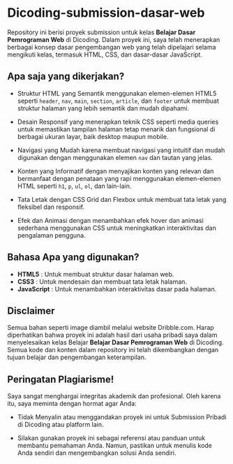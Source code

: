 
# Dicoding-submission-dasar-web

Repository ini berisi proyek submission untuk kelas **Belajar Dasar Pemrograman Web** di Dicoding. Dalam proyek ini, saya telah menerapkan berbagai konsep dasar pengembangan web yang telah dipelajari selama mengikuti kelas, termasuk HTML, CSS, dan dasar-dasar JavaScript.


## Apa saja yang dikerjakan?
- Struktur HTML yang Semantik menggunakan elemen-elemen HTML5 seperti `header`, `nav`, `main`, `section`, `article`, dan `footer` untuk membuat struktur halaman yang lebih semantik dan mudah dipahami.

- Desain Responsif yang menerapkan teknik CSS seperti media queries untuk memastikan tampilan halaman tetap menarik dan fungsional di berbagai ukuran layar, baik desktop maupun mobile.

- Navigasi yang Mudah karena membuat navigasi yang intuitif dan mudah digunakan dengan menggunakan elemen `nav` dan tautan yang jelas.

- Konten yang Informatif dengan menyajikan konten yang relevan dan bermanfaat dengan penataan yang rapi menggunakan elemen-elemen HTML seperti `h1`, `p`, `ul`, `ol`, dan lain-lain.

- Tata Letak dengan CSS Grid dan Flexbox untuk membuat tata letak yang fleksibel dan responsif.

- Efek dan Animasi dengan menambahkan efek hover dan animasi sederhana menggunakan CSS untuk meningkatkan interaktivitas dan pengalaman pengguna.


## Bahasa Apa yang digunakan?

- **HTML5** : Untuk membuat struktur dasar halaman web.
- **CSS3** : Untuk mendesain dan membuat tata letak halaman.
- **JavaScript** : Untuk menambahkan interaktivitas dasar pada halaman.


## Disclaimer
Semua bahan seperti image diambil melalui website Dribble.com. Harap diperhatikan bahwa proyek ini adalah hasil dari usaha pribadi saya dalam menyelesaikan kelas Belajar **Belajar Dasar Pemrograman Web** di Dicoding. Semua kode dan konten dalam repository ini telah dikembangkan dengan tujuan belajar dan pengembangan keterampilan.


## **Peringatan Plagiarisme!**
Saya sangat menghargai integritas akademik dan profesional. Oleh karena itu, saya meminta dengan hormat agar Anda:

- Tidak Menyalin atau menggandakan proyek ini untuk Submission Pribadi di Dicoding atau platform lain.

- Silakan gunakan proyek ini sebagai referensi atau panduan untuk membantu pemahaman Anda. Namun, pastikan untuk menulis kode Anda sendiri dan mengembangkan solusi Anda sendiri.
